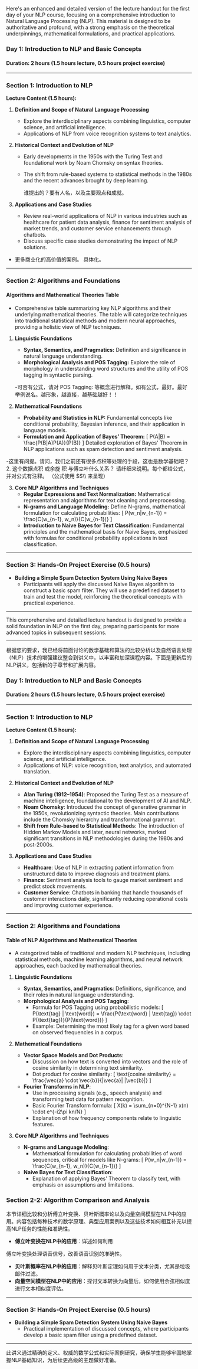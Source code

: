 Here's an enhanced and detailed version of the lecture handout for the first day of your NLP course, focusing on a comprehensive introduction to Natural Language Processing (NLP). This material is designed to be authoritative and profound, with a strong emphasis on the theoretical underpinnings, mathematical formulations, and practical applications.

### Day 1: Introduction to NLP and Basic Concepts
#### Duration: 2 hours (1.5 hours lecture, 0.5 hours project exercise)

---

### Section 1: Introduction to NLP
**Lecture Content (1.5 hours):**

1. **Definition and Scope of Natural Language Processing**
   - Explore the interdisciplinary aspects combining linguistics, computer science, and artificial intelligence.
   - Applications of NLP from voice recognition systems to text analytics.

2. **Historical Context and Evolution of NLP**
   - Early developments in the 1950s with the Turing Test and foundational work by Noam Chomsky on syntax theories.
   - The shift from rule-based systems to statistical methods in the 1980s and the recent advances brought by deep learning.

      谁提出的？要有人名，以及主要观点和成就。 


3. **Applications and Case Studies**
   - Review real-world applications of NLP in various industries such as healthcare for patient data analysis, finance for sentiment analysis of market trends, and customer service enhancements through chatbots.
   - Discuss specific case studies demonstrating the impact of NLP solutions.
-  更多商业化的高价值的案例。 具体化。 


---

### Section 2: Algorithms and Foundations

#### Algorithms and Mathematical Theories Table
- Comprehensive table summarizing key NLP algorithms and their underlying mathematical theories. The table will categorize techniques into traditional statistical methods and modern neural approaches, providing a holistic view of NLP techniques.

1. **Linguistic Foundations**
   - **Syntax, Semantics, and Pragmatics:** Definition and significance in natural language understanding.
   - **Morphological Analysis and POS Tagging:** Explore the role of morphology in understanding word structures and the utility of POS tagging in syntactic parsing.

   -可否有公式，请对 POS Tagging: 等概念进行解释。如有公式，最好。最好举例说名。越形象，越直接，越基础越好！！


2. **Mathematical Foundations**
   - **Probability and Statistics in NLP:** Fundamental concepts like conditional probability, Bayesian inference, and their application in language models.
   - **Formulation and Application of Bayes’ Theorem:**
     \[
     P(A|B) = \frac{P(B|A)P(A)}{P(B)}
     \]
     Detailed exploration of Bayes' Theorem in NLP applications such as spam detection and sentiment analysis.

-这里有问提。请问，我们之前还有很多点积等处理的手段，这也是数学基础吧？ 
2. 这个数据点积 或余旋 积 与傅立叶什么关系？
请纤细来说明。每个都给公式，并对公式有注释。 （公式使用 $$\\\\ 来呈现）

3. **Core NLP Algorithms and Techniques**
   - **Regular Expressions and Text Normalization:** Mathematical representation and algorithms for text cleaning and preprocessing.
   - **N-grams and Language Modeling:** Define N-grams, mathematical formulation for calculating probabilities:
     \[
     P(w_n|w_{n-1}) = \frac{C(w_{n-1}, w_n)}{C(w_{n-1})}
     \]
   - **Introduction to Naive Bayes for Text Classification:** Fundamental principles and the mathematical basis for Naive Bayes, emphasized with formulas for conditional probability applications in text classification.

---

### Section 3: Hands-On Project Exercise (0.5 hours)
- **Building a Simple Spam Detection System Using Naive Bayes**
  - Participants will apply the discussed Naive Bayes algorithm to construct a basic spam filter. They will use a predefined dataset to train and test the model, reinforcing the theoretical concepts with practical experience.

---

This comprehensive and detailed lecture handout is designed to provide a solid foundation in NLP on the first day, preparing participants for more advanced topics in subsequent sessions.




--------

根据您的要求，我已经将前面讨论的数学基础和算法的比较分析以及自然语言处理（NLP）技术的增强建议整合到讲义中，以丰富和加深课程内容。下面是更新后的NLP讲义，包括新的子章节和扩展内容。

### Day 1: Introduction to NLP and Basic Concepts
#### Duration: 2 hours (1.5 hours lecture, 0.5 hours project exercise)

---

### Section 1: Introduction to NLP
**Lecture Content (1.5 hours):**

1. **Definition and Scope of Natural Language Processing**
   - Explore the interdisciplinary aspects combining linguistics, computer science, and artificial intelligence.
   - Applications of NLP: voice recognition, text analytics, and automated translation.

2. **Historical Context and Evolution of NLP**
   - **Alan Turing (1912–1954)**: Proposed the Turing Test as a measure of machine intelligence, foundational to the development of AI and NLP.
   - **Noam Chomsky**: Introduced the concept of generative grammar in the 1950s, revolutionizing syntactic theories. Main contributions include the Chomsky hierarchy and transformational grammar.
   - **Shift from Rule-based to Statistical Methods**: The introduction of Hidden Markov Models and later, neural networks, marked significant transitions in NLP methodologies during the 1980s and post-2000s.

3. **Applications and Case Studies**
   - **Healthcare**: Use of NLP in extracting patient information from unstructured data to improve diagnosis and treatment plans.
   - **Finance**: Sentiment analysis tools to gauge market sentiment and predict stock movements.
   - **Customer Service**: Chatbots in banking that handle thousands of customer interactions daily, significantly reducing operational costs and improving customer experience.

---

### Section 2: Algorithms and Foundations

#### Table of NLP Algorithms and Mathematical Theories
- A categorized table of traditional and modern NLP techniques, including statistical methods, machine learning algorithms, and neural network approaches, each backed by mathematical theories.

1. **Linguistic Foundations**
   - **Syntax, Semantics, and Pragmatics**: Definitions, significance, and their roles in natural language understanding.
   - **Morphological Analysis and POS Tagging**:
     - Formula for POS Tagging using probabilistic models:
       \[
       P(\text{tag} | \text{word}) = \frac{P(\text{word} | \text{tag}) \cdot P(\text{tag})}{P(\text{word})}
       \]
     - Example: Determining the most likely tag for a given word based on observed frequencies in a corpus.

2. **Mathematical Foundations**
   - **Vector Space Models and Dot Products**:
     - Discussion on how text is converted into vectors and the role of cosine similarity in determining text similarity.
     - Dot product for cosine similarity:
       \[
       \text{cosine similarity} = \frac{\vec{a} \cdot \vec{b}}{\|\vec{a}\| \|\vec{b}\|}
       \]
   - **Fourier Transforms in NLP**:
     - Use in processing signals (e.g., speech analysis) and transforming text data for pattern recognition.
     - Basic Fourier Transform formula:
       \[
       X(k) = \sum_{n=0}^{N-1} x(n) \cdot e^{-i2\pi kn/N}
       \]
     - Explanation of how frequency components relate to linguistic features.

3. **Core NLP Algorithms and Techniques**
   - **N-grams and Language Modeling**:
     - Mathematical formulation for calculating probabilities of word sequences, critical for models like N-grams:
       \[
       P(w_n|w_{n-1}) = \frac{C(w_{n-1}, w_n)}{C(w_{n-1})}
       \]
   - **Naive Bayes for Text Classification**:
     - Explanation of applying Bayes' Theorem to classify text, with emphasis on assumptions and limitations.

### Section 2-2: Algorithm Comparison and Analysis

本节详细比较和分析傅立叶变换、贝叶斯概率论以及向量空间模型在NLP中的应用。内容包括每种技术的数学原理、典型应用案例以及这些技术如何相互补充以提高NLP任务的性能和准确性。

- **傅立叶变换在NLP中的应用**：详述如何利用

傅立叶变换处理语音信号，改善语音识别的准确性。
- **贝叶斯概率在NLP中的应用**：解释贝叶斯定理如何用于文本分类，尤其是垃圾邮件过滤。
- **向量空间模型在NLP中的应用**：探讨文本转换为向量后，如何使用余弦相似度进行文本相似度评估。

---

### Section 3: Hands-On Project Exercise (0.5 hours)
- **Building a Simple Spam Detection System Using Naive Bayes**
  - Practical implementation of discussed concepts, where participants develop a basic spam filter using a predefined dataset.

---

此讲义通过精确的定义、权威的数学公式和实际案例研究，确保学生能够牢固地掌握NLP基础知识，为后续更高级的主题做好准备。